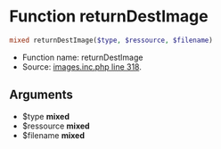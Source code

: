 Function returnDestImage
===========================





```php
mixed returnDestImage($type, $ressource, $filename)
```

* Function name: returnDestImage
* Source: [images.inc.php line 318](https://github.com/PrestaShop/PrestaShop/blob/1.5.0.3/images.inc.php#L318).

Arguments
---------

* $type **mixed**
* $ressource **mixed**
* $filename **mixed**

